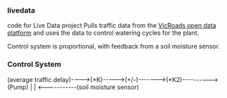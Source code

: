 ### livedata
code for Live Data project
Pulls traffic data from the [VicRoads open data platform](http://api.vicroads.vic.gov.au/) and uses the data
to control watering cycles for the plant.

Control system is proportional, with feedback from a soil moisture sensor.

### Control System

  (average traffic delay)---->(*K)----->(+/-)------->(*K2)---------->(Pump)
                                          |
                                          |
                                          <-----------(soil moisture sensor)
